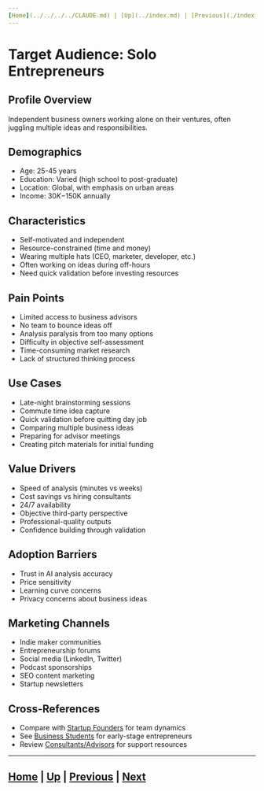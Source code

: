 ```yaml
---
[Home](../../../../CLAUDE.md) | [Up](../index.md) | [Previous](./index.md) | [Next](./startup-founders.md)
---
```


# Target Audience: Solo Entrepreneurs

## Profile Overview
Independent business owners working alone on their ventures, often juggling multiple ideas and responsibilities.

## Demographics
- Age: 25-45 years
- Education: Varied (high school to post-graduate)
- Location: Global, with emphasis on urban areas
- Income: $30K-$150K annually

## Characteristics
- Self-motivated and independent
- Resource-constrained (time and money)
- Wearing multiple hats (CEO, marketer, developer, etc.)
- Often working on ideas during off-hours
- Need quick validation before investing resources

## Pain Points
- Limited access to business advisors
- No team to bounce ideas off
- Analysis paralysis from too many options
- Difficulty in objective self-assessment
- Time-consuming market research
- Lack of structured thinking process

## Use Cases
- Late-night brainstorming sessions
- Commute time idea capture
- Quick validation before quitting day job
- Comparing multiple business ideas
- Preparing for advisor meetings
- Creating pitch materials for initial funding

## Value Drivers
- Speed of analysis (minutes vs weeks)
- Cost savings vs hiring consultants
- 24/7 availability
- Objective third-party perspective
- Professional-quality outputs
- Confidence building through validation

## Adoption Barriers
- Trust in AI analysis accuracy
- Price sensitivity
- Learning curve concerns
- Privacy concerns about business ideas

## Marketing Channels
- Indie maker communities
- Entrepreneurship forums
- Social media (LinkedIn, Twitter)
- Podcast sponsorships
- SEO content marketing
- Startup newsletters

## Cross-References
- Compare with [Startup Founders](./startup-founders.md) for team dynamics
- See [Business Students](./business-students.md) for early-stage entrepreneurs
- Review [Consultants/Advisors](./consultants-advisors.md) for support resources

---
[Home](../../../../CLAUDE.md) | [Up](../index.md) | [Previous](./index.md) | [Next](./startup-founders.md)
---